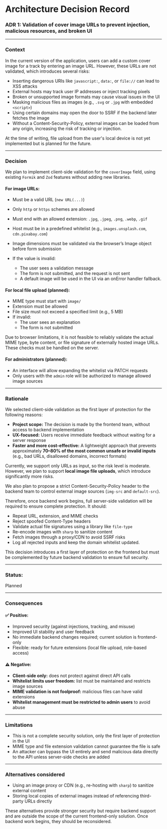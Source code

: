 # Architecture Decision Record

### ADR 1: Validation of cover image URLs to prevent injection, malicious resources, and broken UI

---

### Context

In the current version of the application, users can add a custom cover image for a track by entering an image URL. However, these URLs are not validated, which introduces several risks:

- Inserting dangerous URIs like `javascript:`, `data:`, or `file://` can lead to XSS attacks
- External hosts may track user IP addresses or inject tracking pixels
- Broken or unsupported image formats may cause visual issues in the UI
- Masking malicious files as images (e.g., `.svg` or `.jpg` with embedded `<script>`)
- Using certain domains may open the door to SSRF if the backend later fetches the image
- Without a Content-Security-Policy, external images can be loaded from any origin, increasing the risk of tracking or injection.

At the time of writing, file upload from the user's local device is not yet implemented but is planned for the future.

---

### Decision

We plan to implement client-side validation for the `coverImage` field, using existing `Formik` and `Zod` features without adding new libraries.

#### For image URLs:
- Must be a valid URL (`new URL(...)`)
- Only `http` or `https` schemes are allowed
- Must end with an allowed extension: `.jpg`, `.jpeg`, `.png`, `.webp`, `.gif`
- Host must be in a predefined whitelist (e.g., `images.unsplash.com`, `cdn.pixabay.com`)
- Image dimensions must be validated via the browser’s Image object before form submission

- If the value is invalid:
  - The user sees a validation message
  - The form is not submitted, and the request is not sent
  - A default image will be used in the UI via an onError handler fallback.

#### For local file upload (planned):
- MIME type must start with `image/`
- Extension must be allowed
- File size must not exceed a specified limit (e.g., 5 MB)
- If invalid:
  - The user sees an explanation
  - The form is not submitted

Due to browser limitations, it is not feasible to reliably validate the actual MIME type, byte content, or file signature of externally hosted image URLs. These checks must be handled on the server.

#### For administrators (planned):
- An interface will allow expanding the whitelist via PATCH requests
- Only users with the `admin` role will be authorized to manage allowed image sources

---

### Rationale

We selected client-side validation as the first layer of protection for the following reasons:

- **Project scope:** The decision is made by the frontend team, without access to backend implementation
- **UX-focused:** Users receive immediate feedback without waiting for a server response
- **Faster and more cost-effective:** A lightweight approach that prevents approximately **70–80% of the most common unsafe or invalid inputs** (e.g., bad URLs, disallowed domains, incorrect formats)

Currently, we support only URLs as input, so the risk level is moderate.
However, we plan to support **local image file uploads**, which introduce significantly more risks. 

We also plan to propose a strict Content-Security-Policy header to the backend team to control external image sources (`img-src` and `default-src`).

Therefore, once backend work begins, full server-side validation will be required to ensure complete protection. It should:

- Repeat URL, extension, and MIME checks
- Reject spoofed Content-Type headers
- Validate actual file signatures using a library like `file-type`
- Re-encode images with `sharp` to sanitize content
- Fetch images through a proxy/CDN to avoid SSRF risks
- Log all rejected inputs and keep the domain whitelist updated.

This decision introduces a first layer of protection on the frontend but must be complemented by future backend validation to ensure full security.

---

### Status:
Planned

---

### Consequences

#### ✅ Positive:
- Improved security (against injections, tracking, and misuse)
- Improved UI stability and user feedback
- No immediate backend changes required; current solution is frontend-only
- Flexible: ready for future extensions (local file upload, role-based access)

#### ⚠️ Negative:
- **Client-side only:** does not protect against direct API calls
- **Whitelist limits user freedom:** list must be maintained and restricts image sources
- **MIME validation is not foolproof:** malicious files can have valid extensions
- **Whitelist management must be restricted to admin users** to avoid abuse

---

### Limitations

- This is not a complete security solution, only the first layer of protection in the UI
- MIME type and file extension validation cannot guarantee the file is safe
- An attacker can bypass the UI entirely and send malicious data directly to the API unless server-side checks are added

---

### Alternatives considered

- Using an image proxy or CDN (e.g., re-hosting with `sharp`) to sanitize external content
- Storing local copies of external images instead of referencing third-party URLs directly

These alternatives provide stronger security but require backend support and are outside the scope of the current frontend-only solution. Once backend work begins, they should be reconsidered.
